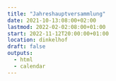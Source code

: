 ```yaml
---
title: "Jahreshauptversammlung"
date: 2021-10-13:08:00+02:00
lastmod: 2022-02-02:08:00+01:00
start: 2022-11-12T20:00:00+01:00
location: dinkelhof
draft: false
outputs:
  - html
  - calendar
---
```


